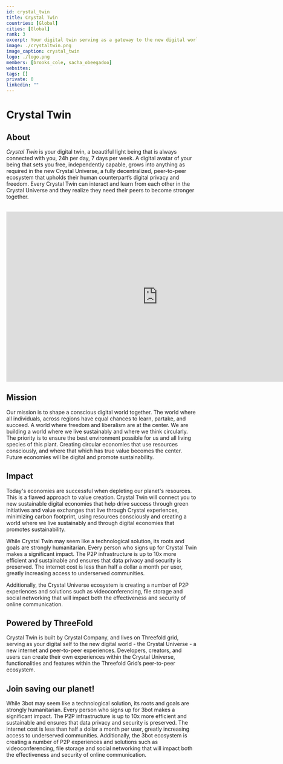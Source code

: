 ```yaml
---
id: crystal_twin
title: Crystal Twin
countries: [Global]
cities: [Global]
rank: 3
excerpt: Your digital twin serving as a gateway to the new digital world of peer-to-peer experiences.
image: ./crystaltwin.png
image_caption: crystal_twin
logo: ./logo.png
members: [brooks_cole, sacha_obeegadoo]
websites:
tags: []
private: 0
linkedin: ""
---
```


# Crystal Twin

## About

_Crystal Twin_ is your digital twin, a beautiful light being that is always connected with you, 24h per day, 7 days per week. A digital avatar of your being that sets you free, independently capable, grows into anything as required in the new Crystal Universe, a fully decentralized, peer-to-peer ecosystem that upholds their human counterpart’s digital privacy and freedom. Every Crystal Twin can interact and learn from each other in the Crystal Universe and they realize they need their peers to become stronger together.

<BR>

<iframe src="https://player.vimeo.com/video/412762729" width="800" height="450" frameborder="0" allow="autoplay; fullscreen" allowfullscreen></iframe>

<BR>

## Mission

Our mission is to shape a conscious digital world together. The world where all individuals, across regions have equal chances to learn, partake, and succeed. A world where freedom and liberalism are at the center. We are building a world where we live sustainably and where we think circularly. The priority is to ensure the best environment possible for us and all living species of this plant. Creating circular economies that use resources consciously, and where that which has true value becomes the center. Future economies will be digital and promote sustainability.

## Impact

Today's economies are successful when depleting our planet's resources. This is a flawed approach to value creation. Crystal Twin will connect you to new sustainable digital economies that help drive success through green initiatives and value exchanges that live through Crystal experiences, minimizing carbon footprint, using resources consciously and creating a world where we live sustainably and through digital economies that promotes sustainability.

While Crystal Twin may seem like a technological solution, its roots and goals are strongly humanitarian. Every person who signs up for Crystal Twin makes a significant impact. The P2P infrastructure is up to 10x more efficient and sustainable and ensures that data privacy and security is preserved. The internet cost is less than half a dollar a month per user, greatly increasing access to underserved communities.

Additionally, the Crystal Universe ecosystem is creating a number of P2P experiences and solutions such as videoconferencing, file storage and social networking that will impact both the effectiveness and security of online communication.

## Powered by ThreeFold

Crystal Twin is built by Crystal Company, and lives on Threefold grid, serving as your digital self to the new digital world - the Crystal Universe - a new internet and peer-to-peer experiences. Developers, creators, and users can create their own experiences within the Crystal Universe, functionalities and features within the Threefold Grid’s peer-to-peer ecosystem.

## Join saving our planet!

While 3bot may seem like a technological solution, its roots and goals are strongly humanitarian. Every person who signs up for 3bot makes a significant impact. The P2P infrastructure is up to 10x more efficient and sustainable and ensures that data privacy and security is preserved. The internet cost is less than half a dollar a month per user, greatly increasing access to underserved communities. Additionally, the 3bot ecosystem is creating a number of P2P experiences and solutions such as videoconferencing, file storage and social networking that will impact both the effectiveness and security of online communication.

<!-- ## Support this project

Crystal Twin is included in ThreeFold’s [Token Distribution Event (TDE)](https://wiki.threefold.io/#/tdeoverview)</a> for the impact it brings to our planet, humanity and the ThreeFold Grid.
The ThreeFold Token (TFT) represents a unit of capacity on the new Internet and is created only when new capacity is added to the ThreeFold Grid.
Each project on the TDE benefits from TFT fund allocations. You can buy TFT's and support Crystal Twin, and the growth of a new Conscious Internet.

## TFGrid Solution

### Roadmap

- Q1 2021
  - Crystal Twin's Public Release v.1
- Q1 2021
  - Crystal Twin Promotion / Expansion Phase
- Q2 2021
  - Crystal Twin Rebranding / Public Release v.2 -->

